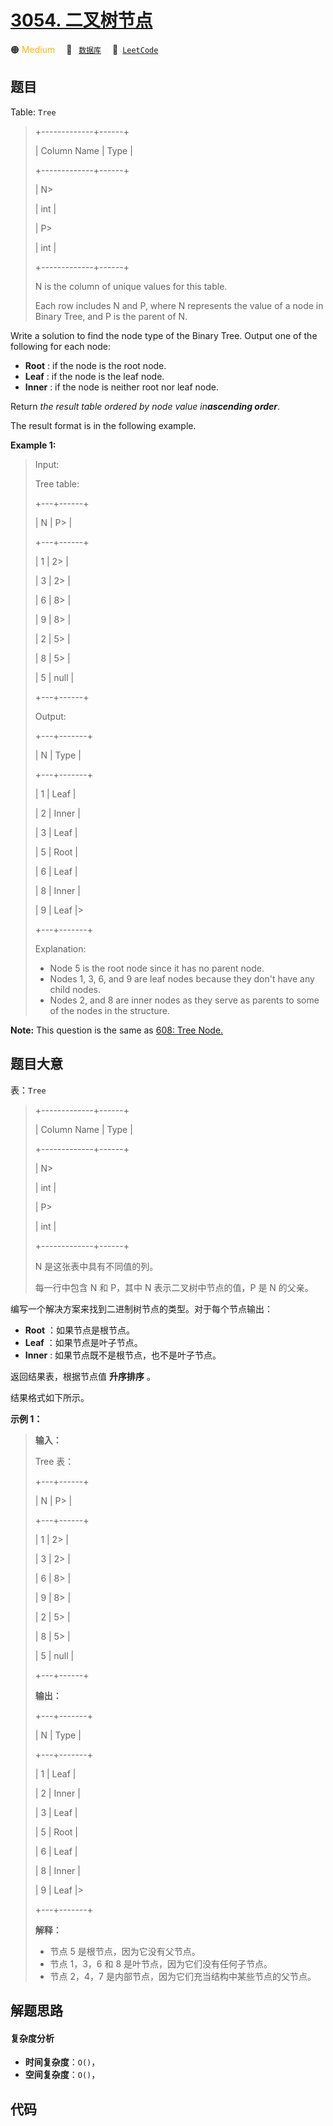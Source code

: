 # [3054. 二叉树节点](https://leetcode.com/problems/binary-tree-nodes)

🟠 <font color=#ffb800>Medium</font>&emsp; 🔖&ensp; [`数据库`](/tag/database.md)&emsp; 🔗&ensp;[`LeetCode`](https://leetcode.com/problems/binary-tree-nodes)

## 题目

Table: `Tree`

> 
> 
> 
> 
> 
> +-------------+------+ 
> 
> | Column Name | Type | 
> 
> +-------------+------+ 
> 
> | N> 
> > 
>    | int  | 
> 
> | P> 
> > 
>    | int  |
> 
> +-------------+------+
> 
> N is the column of unique values for this table.
> 
> Each row includes N and P, where N represents the value of a node in Binary Tree, and P is the parent of N.
> 
> 

Write a solution to find the node type of the Binary Tree. Output one of the
following for each node:

  * **Root** : if the node is the root node.
  * **Leaf** : if the node is the leaf node.
  * **Inner** : if the node is neither root nor leaf node.

Return _the result table ordered by node value in**ascending order**_.

The result format is in the following example.



**Example 1:**

> Input: 
> 
> Tree table:
> 
> +---+------+
> 
> | N | P> 
> | 
> 
> +---+------+
> 
> | 1 | 2> 
> |
> 
> | 3 | 2> 
> | 
> 
> | 6 | 8> 
> | 
> 
> | 9 | 8> 
> | 
> 
> | 2 | 5> 
> | 
> 
> | 8 | 5> 
> | 
> 
> | 5 | null | 
> 
> +---+------+
> 
> Output: 
> 
> +---+-------+
> 
> | N | Type  | 
> 
> +---+-------+
> 
> | 1 | Leaf  | 
> 
> | 2 | Inner |
> 
> | 3 | Leaf  |
> 
> | 5 | Root  |
> 
> | 6 | Leaf  |
> 
> | 8 | Inner |
> 
> | 9 | Leaf  |> 
> 
> 
> +---+-------+
> 
> Explanation: 
> - Node 5 is the root node since it has no parent node.
> - Nodes 1, 3, 6, and 9 are leaf nodes because they don't have any child nodes.
> - Nodes 2, and 8 are inner nodes as they serve as parents to some of the nodes in the structure.
> 
> 



**Note:** This question is the same as [ 608: Tree
Node.](https://leetcode.com/problems/tree-node/description/)


## 题目大意

表：`Tree`

> 
> 
> 
> 
> 
> +-------------+------+ 
> 
> | Column Name | Type | 
> 
> +-------------+------+ 
> 
> | N> 
> > 
>    | int  | 
> 
> | P> 
> > 
>    | int  |
> 
> +-------------+------+
> 
> N 是这张表中具有不同值的列。
> 
> 每一行中包含 N 和 P，其中 N 表示二叉树中节点的值，P 是 N 的父亲。
> 
> 

编写一个解决方案来找到二进制树节点的类型。对于每个节点输出：

  * **Root** ：如果节点是根节点。
  * **Leaf** ：如果节点是叶子节点。
  * **Inner** : 如果节点既不是根节点，也不是叶子节点。

返回结果表，根据节点值 **升序排序** 。

结果格式如下所示。



**示例 1：**

> 
> 
> 
> 
> 
> **输入：**
> 
> Tree 表：
> 
> +---+------+
> 
> | N | P> 
> | 
> 
> +---+------+
> 
> | 1 | 2> 
> |
> 
> | 3 | 2> 
> | 
> 
> | 6 | 8> 
> | 
> 
> | 9 | 8> 
> | 
> 
> | 2 | 5> 
> | 
> 
> | 8 | 5> 
> | 
> 
> | 5 | null | 
> 
> +---+------+
> 
> **输出：**
> 
> +---+-------+
> 
> | N | Type  | 
> 
> +---+-------+
> 
> | 1 | Leaf  | 
> 
> | 2 | Inner |
> 
> | 3 | Leaf  |
> 
> | 5 | Root  |
> 
> | 6 | Leaf  |
> 
> | 8 | Inner |
> 
> | 9 | Leaf  |> 
> 
> 
> +---+-------+
> 
> **解释：**
> - 节点 5 是根节点，因为它没有父节点。
> - 节点 1，3，6 和 8 是叶节点，因为它们没有任何子节点。
> - 节点 2，4，7 是内部节点，因为它们充当结构中某些节点的父节点。
> 
> 


## 解题思路

#### 复杂度分析

- **时间复杂度**：`O()`，
- **空间复杂度**：`O()`，

## 代码

```javascript

```